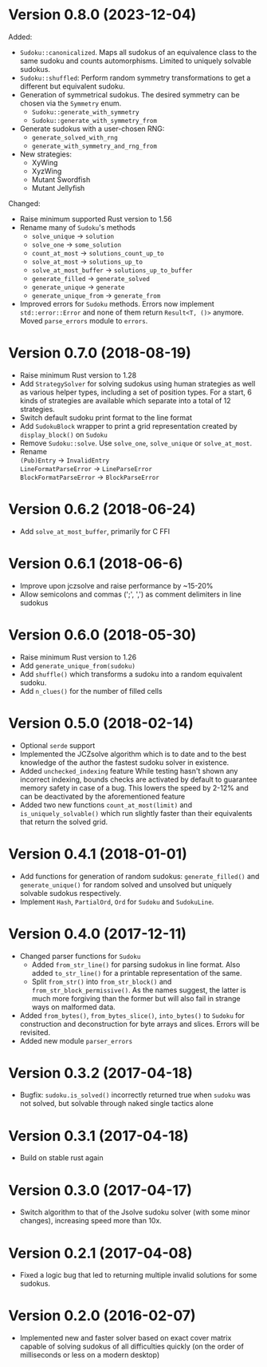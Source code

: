 <!-- * Print textual representation of sudoku board with remaining candidates for unsolved cells. -->

Version 0.8.0 (2023-12-04)
==========================
Added:
* `Sudoku::canonicalized`. Maps all sudokus of an equivalence class to the same sudoku
and counts automorphisms. Limited to uniquely solvable sudokus.
* `Sudoku::shuffled`: Perform random symmetry transformations to get a different but equivalent sudoku.
* Generation of symmetrical sudokus. The desired symmetry can be chosen via the `Symmetry` enum.
  - `Sudoku::generate_with_symmetry`
  - `Sudoku::generate_with_symmetry_from`
* Generate sudokus with a user-chosen RNG:
  * `generate_solved_with_rng`
  * `generate_with_symmetry_and_rng_from`
* New strategies:
  - XyWing
  - XyzWing
  - Mutant Swordfish
  - Mutant Jellyfish

Changed:
* Raise minimum supported Rust version to 1.56
* Rename many of `Sudoku`'s methods
  - `solve_unique` -> `solution`
  - `solve_one` -> `some_solution`
  - `count_at_most` -> `solutions_count_up_to`
  - `solve_at_most` -> `solutions_up_to`
  - `solve_at_most_buffer` -> `solutions_up_to_buffer`
  - `generate_filled` -> `generate_solved`
  - `generate_unique` -> `generate`
  - `generate_unique_from` -> `generate_from`
* Improved errors for `Sudoku` methods.
  Errors now implement `std::error::Error` and none of them return `Result<T, ()>` anymore.
  Moved `parse_errors` module to `errors`.

Version 0.7.0 (2018-08-19)
==========================
* Raise minimum Rust version to 1.28
* Add `StrategySolver` for solving sudokus using human strategies
  as well as various helper types, including a set of position types.
  For a start, 6 kinds of strategies are available which separate
  into a total of 12 strategies.
* Switch default sudoku print format to the line format
* Add `SudokuBlock` wrapper to print a grid representation
  created by `display_block()` on `Sudoku`
* Remove `Sudoku::solve`. Use `solve_one`, `solve_unique` or `solve_at_most`.
* Rename <br>
   `(Pub)Entry`  -> `InvalidEntry` <br>
   `LineFormatParseError` -> `LineParseError` <br>
   `BlockFormatParseError` -> `BlockParseError`

Version 0.6.2 (2018-06-24)
==========================
* Add `solve_at_most_buffer`, primarily for C FFI

Version 0.6.1 (2018-06-6)
=========================
* Improve upon jczsolve and raise performance by ~15-20%
* Allow semicolons and commas (';', ',') as comment delimiters in line sudokus

Version 0.6.0 (2018-05-30)
==========================
* Raise minimum Rust version to 1.26
* Add `generate_unique_from(sudoku)`
* Add `shuffle()` which transforms a sudoku into a random equivalent sudoku.
* Add `n_clues()` for the number of filled cells

Version 0.5.0 (2018-02-14)
==========================
* Optional `serde` support
* Implemented the JCZsolve algorithm which is to date and to the best knowledge of the author
  the fastest sudoku solver in existence.
* Added `unchecked_indexing` feature
  While testing hasn't shown any incorrect indexing, bounds checks are activated by default to guarantee memory safety in case of a bug. This lowers the speed by 2-12% and can be deactivated by the aforementioned feature
* Added two new functions `count_at_most(limit)` and `is_uniquely_solvable()` which run slightly faster
  than their equivalents that return the solved grid.

Version 0.4.1 (2018-01-01)
==========================
* Add functions for generation of random sudokus: `generate_filled()` and `generate_unique()`
  for random solved and unsolved but uniquely solvable sudokus respectively.
* Implement `Hash`, `PartialOrd`, `Ord` for `Sudoku` and `SudokuLine`.

Version 0.4.0 (2017-12-11)
==========================
* Changed parser functions for `Sudoku`
  - Added `from_str_line()` for parsing sudokus in line format. Also added `to_str_line()` for a printable representation of the same.
  - Split `from_str()` into `from_str_block()` and `from_str_block_permissive()`. As the names suggest, the latter is much more forgiving than the former but will also fail in strange ways on malformed data.
* Added `from_bytes()`, `from_bytes_slice()`, `into_bytes()` to `Sudoku` for construction and deconstruction for byte arrays and slices. Errors will be revisited.
* Added new module `parser_errors`

Version 0.3.2 (2017-04-18)
==========================
* Bugfix: `sudoku.is_solved()` incorrectly returned true when `sudoku` was not solved,
  but solvable through naked single tactics alone

Version 0.3.1 (2017-04-18)
==========================
* Build on stable rust again

Version 0.3.0 (2017-04-17)
==========================
* Switch algorithm to that of the Jsolve sudoku solver (with some minor changes), increasing speed more than 10x.

Version 0.2.1 (2017-04-08)
==========================
* Fixed a logic bug that led to returning multiple invalid solutions for some sudokus.

Version 0.2.0 (2016-02-07)
==========================
* Implemented new and faster solver based on exact cover matrix capable of solving sudokus of all difficulties quickly (on the order of milliseconds or less on a modern desktop)
